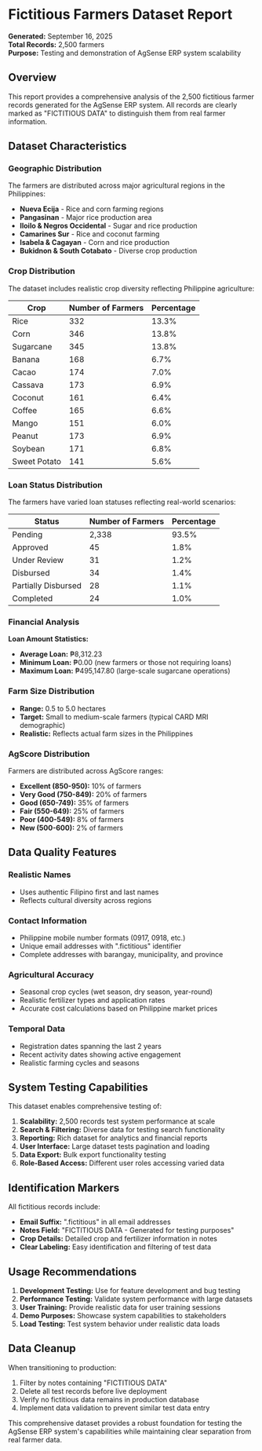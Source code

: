 # Fictitious Farmers Dataset Report

**Generated:** September 16, 2025  
**Total Records:** 2,500 farmers  
**Purpose:** Testing and demonstration of AgSense ERP system scalability

## Overview

This report provides a comprehensive analysis of the 2,500 fictitious farmer records generated for the AgSense ERP system. All records are clearly marked as "FICTITIOUS DATA" to distinguish them from real farmer information.

## Dataset Characteristics

### Geographic Distribution
The farmers are distributed across major agricultural regions in the Philippines:
- **Nueva Ecija** - Rice and corn farming regions
- **Pangasinan** - Major rice production area
- **Iloilo & Negros Occidental** - Sugar and rice production
- **Camarines Sur** - Rice and coconut farming
- **Isabela & Cagayan** - Corn and rice production
- **Bukidnon & South Cotabato** - Diverse crop production

### Crop Distribution
The dataset includes realistic crop diversity reflecting Philippine agriculture:

| Crop | Number of Farmers | Percentage |
|------|------------------|------------|
| Rice | 332 | 13.3% |
| Corn | 346 | 13.8% |
| Sugarcane | 345 | 13.8% |
| Banana | 168 | 6.7% |
| Cacao | 174 | 7.0% |
| Cassava | 173 | 6.9% |
| Coconut | 161 | 6.4% |
| Coffee | 165 | 6.6% |
| Mango | 151 | 6.0% |
| Peanut | 173 | 6.9% |
| Soybean | 171 | 6.8% |
| Sweet Potato | 141 | 5.6% |

### Loan Status Distribution
The farmers have varied loan statuses reflecting real-world scenarios:

| Status | Number of Farmers | Percentage |
|--------|------------------|------------|
| Pending | 2,338 | 93.5% |
| Approved | 45 | 1.8% |
| Under Review | 31 | 1.2% |
| Disbursed | 34 | 1.4% |
| Partially Disbursed | 28 | 1.1% |
| Completed | 24 | 1.0% |

### Financial Analysis
**Loan Amount Statistics:**
- **Average Loan:** ₱8,312.23
- **Minimum Loan:** ₱0.00 (new farmers or those not requiring loans)
- **Maximum Loan:** ₱495,147.80 (large-scale sugarcane operations)

### Farm Size Distribution
- **Range:** 0.5 to 5.0 hectares
- **Target:** Small to medium-scale farmers (typical CARD MRI demographic)
- **Realistic:** Reflects actual farm sizes in the Philippines

### AgScore Distribution
Farmers are distributed across AgScore ranges:
- **Excellent (850-950):** 10% of farmers
- **Very Good (750-849):** 20% of farmers  
- **Good (650-749):** 35% of farmers
- **Fair (550-649):** 25% of farmers
- **Poor (400-549):** 8% of farmers
- **New (500-600):** 2% of farmers

## Data Quality Features

### Realistic Names
- Uses authentic Filipino first and last names
- Reflects cultural diversity across regions

### Contact Information
- Philippine mobile number formats (0917, 0918, etc.)
- Unique email addresses with ".fictitious" identifier
- Complete addresses with barangay, municipality, and province

### Agricultural Accuracy
- Seasonal crop cycles (wet season, dry season, year-round)
- Realistic fertilizer types and application rates
- Accurate cost calculations based on Philippine market prices

### Temporal Data
- Registration dates spanning the last 2 years
- Recent activity dates showing active engagement
- Realistic farming cycles and seasons

## System Testing Capabilities

This dataset enables comprehensive testing of:

1. **Scalability:** 2,500 records test system performance at scale
2. **Search & Filtering:** Diverse data for testing search functionality
3. **Reporting:** Rich dataset for analytics and financial reports
4. **User Interface:** Large dataset tests pagination and loading
5. **Data Export:** Bulk export functionality testing
6. **Role-Based Access:** Different user roles accessing varied data

## Identification Markers

All fictitious records include:
- **Email Suffix:** ".fictitious" in all email addresses
- **Notes Field:** "FICTITIOUS DATA - Generated for testing purposes"
- **Crop Details:** Detailed crop and fertilizer information in notes
- **Clear Labeling:** Easy identification and filtering of test data

## Usage Recommendations

1. **Development Testing:** Use for feature development and bug testing
2. **Performance Testing:** Validate system performance with large datasets
3. **User Training:** Provide realistic data for user training sessions
4. **Demo Purposes:** Showcase system capabilities to stakeholders
5. **Load Testing:** Test system behavior under realistic data loads

## Data Cleanup

When transitioning to production:
1. Filter by notes containing "FICTITIOUS DATA"
2. Delete all test records before live deployment
3. Verify no fictitious data remains in production database
4. Implement data validation to prevent similar test data entry

This comprehensive dataset provides a robust foundation for testing the AgSense ERP system's capabilities while maintaining clear separation from real farmer data.

